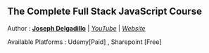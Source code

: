 ## The Complete Full Stack JavaScript Course 

Author : [**Joseph Delgadillo**](https://twitter.com/JTD_Courses?s=20) | [_YouTube_](bit.ly/2eaiydE) | [_Website_](https://josephdelgadillo.com/)

Available Platforms : Udemy[Paid] , Sharepoint [Free]


